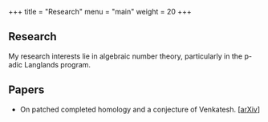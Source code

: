 +++
title = "Research"
menu = "main"
weight = 20
+++
## Research
My research interests lie in algebraic number theory, particularly in the
p-adic Langlands program.

## Papers
- On patched completed homology and a conjecture of Venkatesh.
[[arXiv](https://arxiv.org/abs/2407.04228)]


